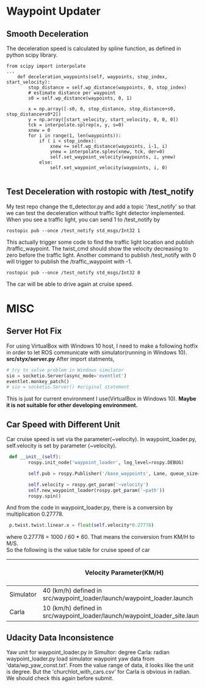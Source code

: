 # Waypoint Updater

## Smooth Deceleration
The deceleration speed is calculated by spline function, as defined in python scipy library.
```
from scipy import interpolate 
...
    def deceleration_waypoints(self, waypoints, stop_index, start_velocity):
        stop_distance = self.wp_distance(waypoints, 0, stop_index)
        # estimate distance per waypoint
        s0 = self.wp_distance(waypoints, 0, 1)

        x = np.array([-s0, 0, stop_distance, stop_distance+s0, stop_distance+s0*2])
        y = np.array([start_velocity, start_velocity, 0, 0, 0])
        tck = interpolate.splrep(x, y, s=0)
        xnew = 0
        for i in range(1, len(waypoints)):
            if ( i < stop_index):
                xnew += self.wp_distance(waypoints, i-1, i)
                ynew = interpolate.splev(xnew, tck, der=0)
                self.set_waypoint_velocity(waypoints, i, ynew)
            else:
                self.set_waypoint_velocity(waypoints, i, 0)
 
```
## Test Deceleration with rostopic with /test_notify 
My test repo change the tl_detector.py and add a topic '/test_notify' so that we can test the deceleration without traffic light detector implemented.  
When you see a traffic light, you can send 1 to /test_notify by
```
rostopic pub --once /test_notify std_msgs/Int32 1
```
This actually trigger some code to find the traffic light location and publish /traffic_waypoint.
The twist_cmd should show the velocity decreasing to zero before the traffic light.
Another command to publish /test_notify with 0 will trigger to publish the /traffic_waypoint with -1.
```
rostopic pub --once /test_notify std_msgs/Int32 0
```
The car will be able to drive again at cruise speed.

# MISC
## Server Hot Fix
For using VirtualBox with Windows 10 host, I need to make a following hotfix in order to let ROS communicate with simulator(running in Windows 10).  
**src/styx/server.py**
After import statments,
```python
# try to solve problem in Windows simulator
sio = socketio.Server(async_mode='eventlet')
eventlet.monkey_patch()
# sio = socketio.Server() #original statement
```
This is just for current environment I use(VirtualBox in Windows 10).  **Maybe it is not suitable for other developing environment.**
## Car Speed with Different Unit
Car cruise speed is set via the parameter(~velocity).  In waypoint_loader.py, self.velocity is set by parameter (~velocity).
```python
 def __init__(self):
        rospy.init_node('waypoint_loader', log_level=rospy.DEBUG)

        self.pub = rospy.Publisher('/base_waypoints', Lane, queue_size=1)

        self.velocity = rospy.get_param('~velocity')
        self.new_waypoint_loader(rospy.get_param('~path'))
        rospy.spin() 
```
And from the code in waypoint_loader.py, there is a conversion by multiplication 0.27778.
```python
 p.twist.twist.linear.x = float(self.velocity*0.27778)
```
where 0.27778 = 1000 / 60 * 60.  That means the conversion from KM/H to M/S.  
So the following is the value table for cruise speed of car


|          | Velocity Parameter(KM/H)                                                    | waypoint.twist.twist.linear.x (m/s) | Display in Dash MPH) |
|----------|-----------------------------------------------------------------------------|-------------------------------------|------------
|Simulator | 40 (km/h) defined in src/waypoint_loader/launch/waypoint_loader.launch      | 11.11 m/s                           |  24.85MPH
|Carla     | 10 (km/h) defined in src/waypoint_loader/launch/waypoint_loader_site.launch |   2.7 m/s                           |   6.21MPH


## Udacity Data Inconsistence
Yaw unit for waypoint_loader.py in 
Simultor: degree
Carla: radian
waypoint_loader.py load simulator waypoint yaw data from 'data/wp_yaw_const.txt'.  From the value range of data, it looks like the unit is degree.  But the 'churchlot_with_cars.csv' for Carla is obvious in radian.  We should check this again before submit.
